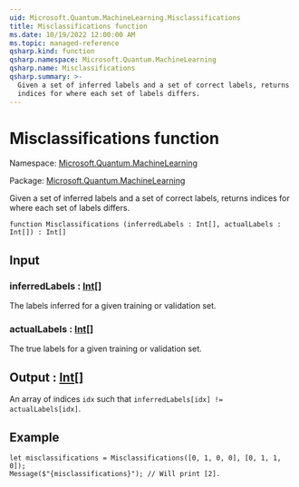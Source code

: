 ```yaml
---
uid: Microsoft.Quantum.MachineLearning.Misclassifications
title: Misclassifications function
ms.date: 10/19/2022 12:00:00 AM
ms.topic: managed-reference
qsharp.kind: function
qsharp.namespace: Microsoft.Quantum.MachineLearning
qsharp.name: Misclassifications
qsharp.summary: >-
  Given a set of inferred labels and a set of correct labels, returns
  indices for where each set of labels differs.
---
```


# Misclassifications function

Namespace: [Microsoft.Quantum.MachineLearning](xref:Microsoft.Quantum.MachineLearning)

Package: [Microsoft.Quantum.MachineLearning](https://nuget.org/packages/Microsoft.Quantum.MachineLearning)


Given a set of inferred labels and a set of correct labels, returnsindices for where each set of labels differs.

```qsharp
function Misclassifications (inferredLabels : Int[], actualLabels : Int[]) : Int[]
```


## Input

### inferredLabels : [Int](xref:microsoft.quantum.qsharp.valueliterals#int-literals)[]

The labels inferred for a given training or validation set.


### actualLabels : [Int](xref:microsoft.quantum.qsharp.valueliterals#int-literals)[]

The true labels for a given training or validation set.



## Output : [Int](xref:microsoft.quantum.qsharp.valueliterals#int-literals)[]

An array of indices `idx` such that`inferredLabels[idx] != actualLabels[idx]`.

## Example

```qsharplet misclassifications = Misclassifications([0, 1, 0, 0], [0, 1, 1, 0]);Message($"{misclassifications}"); // Will print [2].```